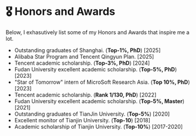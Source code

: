 # 🎖 Honors and Awards
Below, I exhasutively list some of my Honors and Awards that inspire me a lot.

- Outstanding graduates of Shanghai. (**Top-1%, PhD**) [2025]
- Alibaba Star Program and Tencent Qingyun Plan. [2025]
- Tencent academic scholarship. (**Top-3%, PhD**) [2024]
- Fudan University excellent academic scholarship. (**Top-5%, PhD**) [2023]
- "Star of Tomorrow" intern of MicroSoft Research Asia. (**Top 10%, PhD**)[2023]
- Tencent academic scholarship. (**Rank 1/130, PhD**) [2022]
- Fudan University excellent academic scholarship. (**Top-5%, Master**) [2021]
- Outstanding graduates of TianJin University. (**Top-5%**) [2020]
- Excellent monitor of Tianjin University. (**Top-10**) [2018]
- Academic scholarship of Tianjin University. (**Top-10%**) [2017-2020]


<div style="width: 150px; height: 160px; overflow: hidden; margin-left: 20px; margin-bottom: 20px;">
  <script type="text/javascript" id="clstr_globe" src="//clustrmaps.com/globe.js?d=4Q0C2hbvOIEMef7kUY89rXg94Lm7HnpASKfrJXfXMZ0"></script>
</div>

